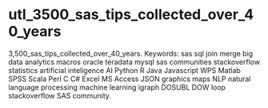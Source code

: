 # utl_3500_sas_tips_collected_over_40_years
3,500_sas_tips_collected_over_40_years. Keywords: sas sql join merge big data analytics macros oracle teradata mysql sas communities stackoverflow statistics artificial inteligence AI Python R Java Javascript WPS Matlab SPSS Scala Perl C C# Excel MS Access JSON graphics maps NLP natural language processing machine learning igraph DOSUBL DOW loop stackoverflow SAS community.
